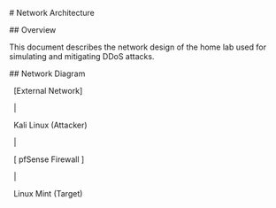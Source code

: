 \# Network Architecture



\## Overview



This document describes the network design of the home lab used for simulating and mitigating DDoS attacks.



\## Network Diagram



&nbsp;  \[External Network]

&nbsp;      |

&nbsp;  Kali Linux (Attacker)

&nbsp;      |

&nbsp;  \[ pfSense Firewall ]

&nbsp;      |

&nbsp;  Linux Mint (Target)

